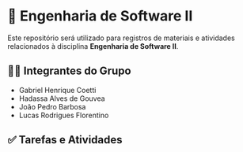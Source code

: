 # 📘 Engenharia de Software II

Este repositório será utilizado para registros de materiais e atividades  relacionados à disciplina **Engenharia de Software II**.

## 👨‍💻 Integrantes do Grupo

- Gabriel Henrique Coetti
- Hadassa Alves de Gouvea
- João Pedro Barbosa
- Lucas Rodrigues Florentino 

## ✅ Tarefas e Atividades

